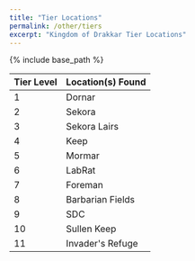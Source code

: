 ```yaml
---
title: "Tier Locations"
permalink: /other/tiers
excerpt: "Kingdom of Drakkar Tier Locations"
---
```


{% include base_path %}

Tier Level | Location(s) Found
----- | -------------------
1     | Dornar
2     | Sekora
3     | Sekora Lairs
4     | Keep
5     | Mormar
6     | LabRat
7     | Foreman
8     | Barbarian Fields
9     | SDC
10    | Sullen Keep
11    | Invader's Refuge
